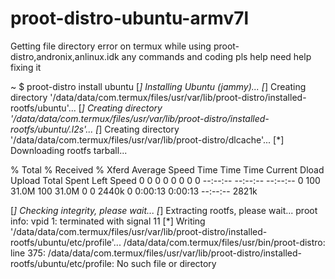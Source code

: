 # proot-distro-ubuntu-armv7l
Getting file directory error on termux while using proot-distro,andronix,anlinux.idk any commands and coding pls help need help fixing it




~ $ proot-distro install ubuntu
[*] Installing Ubuntu (jammy)...
[*] Creating directory '/data/data/com.termux/files/usr/var/lib/proot-distro/installed-rootfs/ubuntu'...
[*] Creating directory '/data/data/com.termux/files/usr/var/lib/proot-distro/installed-rootfs/ubuntu/.l2s'...
[*] Creating directory '/data/data/com.termux/files/usr/var/lib/proot-distro/dlcache'...
[*] Downloading rootfs tarball...

  % Total    % Received % Xferd  Average Speed   Time    Time     Time  Current
                                 Dload  Upload   Total   Spent    Left  Speed
  0     0    0     0    0     0      0      0 --:--:-- --:--:-- --:--:--     0
100 31.0M  100 31.0M    0     0  2440k      0  0:00:13  0:00:13 --:--:-- 2821k

[*] Checking integrity, please wait...
[*] Extracting rootfs, please wait...
proot info: vpid 1: terminated with signal 11
[*] Writing '/data/data/com.termux/files/usr/var/lib/proot-distro/installed-rootfs/ubuntu/etc/profile'...
/data/data/com.termux/files/usr/bin/proot-distro: line 375: /data/data/com.termux/files/usr/var/lib/proot-distro/installed-rootfs/ubuntu/etc/profile: No such file or directory
